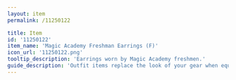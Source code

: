 ```yaml
---
layout: item
permalink: /11250122

title: Item
id: '11250122'
item_name: 'Magic Academy Freshman Earrings (F)'
icon_url: '11250122.png'
tooltip_description: 'Earrings worn by Magic Academy freshmen.'
guide_description: 'Outfit items replace the look of your gear when equipped.'
---
```

